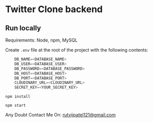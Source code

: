 # Twitter Clone backend

## Run locally

Requirements: Node, npm, MySQL

Create `.env` file at the root of the project with the following contents:

```javascript
    DB_NAME=<DATABASE_NAME>
    DB_USER=<DATABASE_USER>
    DB_PASSWORD=<DATABASE_PASSWORD>
    DB_HOST=<DATABASE_HOST>
    DB_PORT=<DATABASE_PORT>
    CLOUDINARY_URL=<CLOUDINARY_URL>
    SECRET_KEY=<YOUR_SECRET_KEY>
```

`npm install`

`npm start`


Any Doubt Contact Me On: rutvijpatel121@gmail.com
